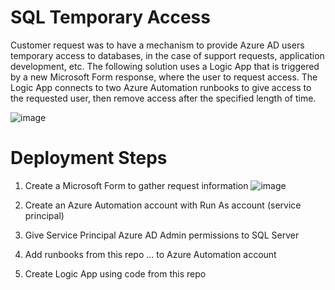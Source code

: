 # SQL Temporary Access
Customer request was to have a mechanism to provide Azure AD users temporary access to databases, in the case of support requests, application development, etc. The following solution uses a Logic App that is triggered by a new Microsoft Form response, where the user to request access. The Logic App connects to two Azure Automation runbooks to give access to the requested user, then remove access after the specified length of time.

![image](https://user-images.githubusercontent.com/76528226/118903642-32d8f400-b8e6-11eb-8822-f59a0f8d9dbc.png)

# Deployment Steps
1. Create a Microsoft Form to gather request information
![image](https://user-images.githubusercontent.com/76528226/118903878-a5e26a80-b8e6-11eb-8deb-d18281d6d9aa.png)

2. Create an Azure Automation account with Run As account (service principal)
3. Give Service Principal Azure AD Admin permissions to SQL Server
4. Add runbooks from this repo ... to Azure Automation account
5. Create Logic App using code from this repo
